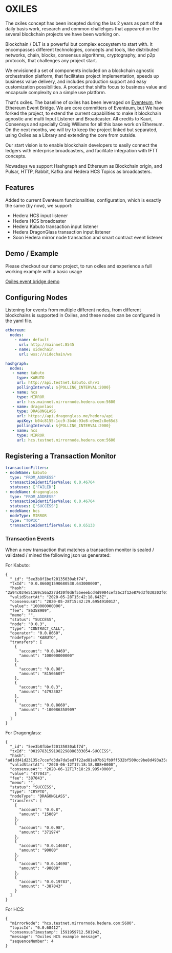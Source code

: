 # OXILES

The oxiles concept has been incepted during the las 2 years as part of the daily basis work, research and common challehges that appeared on the several blockchain projects we have been working on.

Blockchain / DLT  is a powerful but complex ecosystem to start with. It encompasses different technologies, concepts and tools, like distributed networks, chain, blocks, consensus algorithms, cryptography, and p2p protocols, that challenges any project start.

We envisioned a set of components included on a blockchain agnostic orchestration platform, that facilitates project implementation, speeds up business value delivery, and includes production support and easy customization possibilities.
A product that shifts focus to business value and encapsule complexity on a simple use platform.

That's oxiles. The baseline of oxiles has been leveraged on [Eventeum](https://github.com/ConsenSys/Eventeum), the Ethereum Event Bridge. We are core committers of Eventeum, but We have forked the project, to extend the current capabilities to make it blockchain agnostic
and multi Input Listener and Broadcaster. All credits to Kauri, Consensys and specially Craig Williams for all this base work on Ethereum.
On the next months, we will try to keep the project linked but separated, using Oxiles as a Library and extending the core from outside.


Our start vision is to enable blockchain developers to easily connect the ledgers with enterprise broadcasters, and facilitate integration with IFTT concepts.

Nowadays we support Hashgraph and Ethereum as Blockchain origin, and Pulsar, HTTP, Rabbit, Kafka and Hedera HCS Topics as broadcasters. 


## Features

Added to current Eventeum functionalities, configuration, which is exactly the same (by now), we support:

* Hedera HCS input listener
* Hedera HCS broadcaster
* Hedera Kabuto transaction input listener
* Hedera DragonGlass transaction input listener
* Soon Hedera mirror node transaction and smart contract event listener 

## Demo / Example 

Please checkout our demo project, to run oxiles and experience a full working example with a basic usage

[Oxiles event bridge demo](https://github.com/oxiles/oxiles-event-bridge-demo)


## Configuring Nodes
Listening for events from multiple different nodes, from different blockchains is supported in Oxiles, and these nodes can be configured in the yaml file.

```yaml
ethereum:
  nodes:
    - name: default
      url: http://mainnet:8545
    - name: sidechain
      url: wss://sidechain/ws

hashgraph:
  nodes:
   - name: kabuto
     type: KABUTO  
     url: http://api.testnet.kabuto.sh/v1
     pollingInterval: ${POLLING_INTERVAL:2000}
   - name: hcs
     type: MIRROR
     url: hcs.mainnet.mirrornode.hedera.com:5600
   - name: dragonlass
     type: DRAGONGLASS
     url: https://api.dragonglass.me/hedera/api
     apiKey: b04c8155-1cc9-3b4d-93e8-e9ee2c8e65d3
     pollingInterval: ${POLLING_INTERVAL:2000}
   - name: hcs
     type: MIRROR
     url: hcs.testnet.mirrornode.hedera.com:5600
```
## Registering a Transaction Monitor

```yaml
transactionFilters:
- nodeName: kabuto
  type: "FROM_ADDRESS"
  transactionIdentifierValue: 0.0.46764
  statuses: ['FAILED']
- nodeName: dragonglass
  type: "FROM_ADDRESS"
  transactionIdentifierValue: 0.0.46764
  statuses: ['SUCCESS']
- nodeName: hcs
  nodeType: MIRROR
  type: "TOPIC"
  transactionIdentifierValue: 0.0.65133
```

### Transaction Events
When a new transaction that matches a transaction monitor is sealed / validated / mined the following json us generated:

For Kabuto:
``` 
{
  "_id": "5ee3b8f1bef20135030abf74",
  "txId": "0.0.8660@1590680538.643000000",
  "hash": "2a94c034e51169c56a227d420f0d6f55eeebcd4d9904cef26c3f12e879d3f030203f01023b997783f2c0a86c2fa54f34",
  "validStartAt": "2020-05-28T15:42:18.643Z",
  "consensusAt": "2020-05-28T15:42:29.695491001Z",
  "value": "100000000000",
  "fee": "86358909",
  "memo": "",
  "status": "SUCCESS",
  "node": "0.0.3",
  "type": "CONTRACT_CALL",
  "operator": "0.0.8660",
  "nodeType": "KABUTO",
  "transfers": [
    {
      "account": "0.0.9469",
      "amount": "100000000000"
    },
    {
      "account": "0.0.98",
      "amount": "81566607"
    },
    {
      "account": "0.0.3",
      "amount": "4792302"
    },
    {
      "account": "0.0.8660",
      "amount": "-100086358909"
    }
  ]
}
```

For Dragonglass:
``` 
{
  "_id": "5ee3b8fbbef20135030abf7d",
  "txId": "00197831591982298888333854-SUCCESS",
  "hash": "ad1dd41d23135c7ccefd3da7da5ed7f22ad81a07b61fb9ff532bf500cc9be8d493a35a6c6db66a130a104da89af6bfbf",
  "validStartAt": "2020-06-12T17:18:18.888+0000",
  "consensusAt": "2020-06-12T17:18:29.995+0000",
  "value": "477043",
  "fee": "387043",
  "memo": "",
  "status": "SUCCESS",
  "type": "CRYPTO",
  "nodeType": "DRAGONGLASS",
  "transfers": [
    {
      "account": "0.0.8",
      "amount": "15069"
    },
    {
      "account": "0.0.98",
      "amount": "371974"
    },
    {
      "account": "0.0.14684",
      "amount": "90000"
    },
    {
      "account": "0.0.14698",
      "amount": "-90000"
    },
    {
      "account": "0.0.19783",
      "amount": "-387043"
    }
  ]
}
```

For HCS:
``` 
{
  "mirrorNode": "hcs.testnet.mirrornode.hedera.com:5600",
  "topicId": "0.0.68412",
  "consensusTimestamp": 1591959712.501942,
  "message": "Oxiles HCS example message",
  "sequenceNumber": 4
}
```
